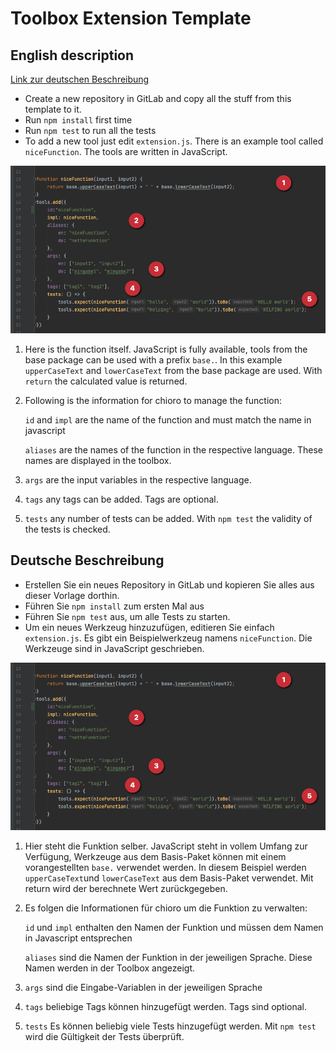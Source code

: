 # Toolbox Extension Template


## English description
[Link zur deutschen Beschreibung](#deutsche-beschreibung)

- Create a new repository in GitLab and copy all the stuff from this template to it.
- Run `npm install` first time
- Run `npm test` to run all the tests
- To add a new tool just edit ``extension.js``.
  There is an example tool called ``niceFunction``. The tools are written in JavaScript.


![](images/function_overview.png)

1. Here is the function itself. JavaScript is fully available, tools from the base package can be used with a prefix ``base.``. In this example ``upperCaseText`` and ``lowerCaseText`` from the base package are used.
   With ``return`` the calculated value is returned.
2. Following is the information for chioro to manage the function:

   ``id`` and ``impl`` are the name of the function and must match the name in javascript

   ``aliases`` are the names of the function in the respective language. These names are displayed in the toolbox.

3. ``args`` are the input variables in the respective language.

4. ``tags`` any tags can be added. Tags are optional.
5. ``tests`` any number of tests can be added. With ``npm test`` the validity of the tests is checked.





## Deutsche Beschreibung

- Erstellen Sie ein neues Repository in GitLab und kopieren Sie alles aus dieser Vorlage dorthin.
- Führen Sie `npm install` zum ersten Mal aus
- Führen Sie `npm test` aus, um alle Tests zu starten.
- Um ein neues Werkzeug hinzuzufügen, editieren Sie einfach ``extension.js``.
  Es gibt ein Beispielwerkzeug namens ``niceFunction``. Die Werkzeuge sind in JavaScript geschrieben.


![](images/function_overview.png)

1. Hier steht die Funktion selber. JavaScript steht in vollem Umfang zur Verfügung, Werkzeuge aus dem Basis-Paket können mit einem vorangestellten ``base.`` verwendet werden. In diesem Beispiel werden ``upperCaseText``und ``lowerCaseText`` aus dem Basis-Paket verwendet.
   Mit return wird der berechnete Wert zurückgegeben.
2. Es folgen die Informationen für chioro um die Funktion zu verwalten:

   ``id`` und ``impl`` enthalten den Namen der Funktion und müssen dem Namen in Javascript entsprechen

   ``aliases`` sind die Namen der Funktion in der jeweiligen Sprache. Diese Namen werden in der Toolbox angezeigt.

3. ``args`` sind die Eingabe-Variablen in der jeweiligen Sprache

4. ``tags`` beliebige Tags können hinzugefügt werden. Tags sind optional.
5. ``tests`` Es können beliebig viele Tests hinzugefügt werden. Mit ``npm test`` wird die Gültigkeit der Tests überprüft.
